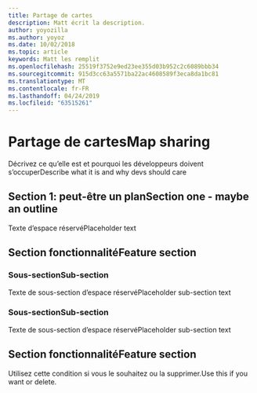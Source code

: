 ```yaml
---
title: Partage de cartes
description: Matt écrit la description.
author: yoyozilla
ms.author: yoyoz
ms.date: 10/02/2018
ms.topic: article
keywords: Matt les remplit
ms.openlocfilehash: 25519f3752e9ed23ee355d03b952c2c6089bbb34
ms.sourcegitcommit: 915d3cc63a5571ba22ac4608589f3eca8da1bc81
ms.translationtype: MT
ms.contentlocale: fr-FR
ms.lasthandoff: 04/24/2019
ms.locfileid: "63515261"
---
```

# <a name="map-sharing"></a><span data-ttu-id="69ec6-104">Partage de cartes</span><span class="sxs-lookup"><span data-stu-id="69ec6-104">Map sharing</span></span>

<span data-ttu-id="69ec6-105">Décrivez ce qu’elle est et pourquoi les développeurs doivent s’occuper</span><span class="sxs-lookup"><span data-stu-id="69ec6-105">Describe what it is and why devs should care</span></span>

## <a name="section-one---maybe-an-outline"></a><span data-ttu-id="69ec6-106">Section 1: peut-être un plan</span><span class="sxs-lookup"><span data-stu-id="69ec6-106">Section one - maybe an outline</span></span>

<span data-ttu-id="69ec6-107">Texte d’espace réservé</span><span class="sxs-lookup"><span data-stu-id="69ec6-107">Placeholder text</span></span>

## <a name="feature-section"></a><span data-ttu-id="69ec6-108">Section fonctionnalité</span><span class="sxs-lookup"><span data-stu-id="69ec6-108">Feature section</span></span>

### <a name="sub-section"></a><span data-ttu-id="69ec6-109">Sous-section</span><span class="sxs-lookup"><span data-stu-id="69ec6-109">Sub-section</span></span>

<span data-ttu-id="69ec6-110">Texte de sous-section d’espace réservé</span><span class="sxs-lookup"><span data-stu-id="69ec6-110">Placeholder sub-section text</span></span>

### <a name="sub-section"></a><span data-ttu-id="69ec6-111">Sous-section</span><span class="sxs-lookup"><span data-stu-id="69ec6-111">Sub-section</span></span>

<span data-ttu-id="69ec6-112">Texte de sous-section d’espace réservé</span><span class="sxs-lookup"><span data-stu-id="69ec6-112">Placeholder sub-section text</span></span>

## <a name="feature-section"></a><span data-ttu-id="69ec6-113">Section fonctionnalité</span><span class="sxs-lookup"><span data-stu-id="69ec6-113">Feature section</span></span>

<span data-ttu-id="69ec6-114">Utilisez cette condition si vous le souhaitez ou la supprimer.</span><span class="sxs-lookup"><span data-stu-id="69ec6-114">Use this if you want or delete.</span></span>
